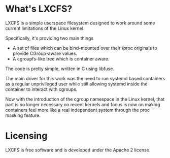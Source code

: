 # What's LXCFS?

LXCFS is a simple userspace filesystem designed to work around some current limitations of the Linux kernel.

Specifically, it's providing two main things

 * A set of files which can be bind-mounted over their /proc originals to provide CGroup-aware values.
 * A cgroupfs-like tree which is container aware.

The code is pretty simple, written in C using libfuse.

The main driver for this work was the need to run systemd based containers as a regular unprivileged user while still allowing systemd inside the container to interact with cgroups.

Now with the introduction of the cgroup namespace in the Linux kernel, that part is no longer necessary on recent kernels and focus is now on making containers feel more like a real independent system through the proc masking feature.

# Licensing

LXCFS is free software and is developed under the Apache 2 license.
